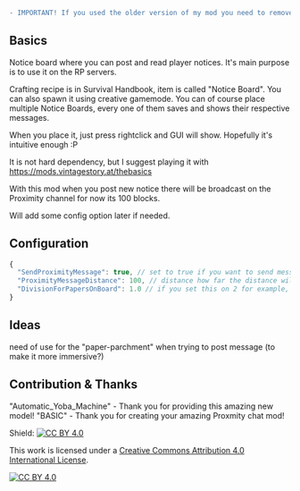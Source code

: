 
```diff
- IMPORTANT! If you used the older version of my mod you need to remove "Y:\*\ModConfig\noticeboard" directory or crashes might happen!
```
## Basics

Notice board where you can post and read player notices. It's main purpose is to use it on the RP servers.

Crafting recipe is in Survival Handbook, item is called "Notice Board". You can also spawn it using creative gamemode.
You can of course place multiple Notice Boards, every one of them saves and shows their respective messages.

When you place it, just press rightclick and GUI will show. Hopefully it's intuitive enough :P

It is not hard dependency, but I suggest playing it with https://mods.vintagestory.at/thebasics


With this mod when you post new notice there will be broadcast on the Proximity channel for now its 100 blocks.

Will add some config option later if needed.

## Configuration

```js
{
  "SendProximityMessage": true, // set to true if you want to send message on Proximity channel
  "ProximityMessageDistance": 100, // distance how far the distance will be broadcasted (blocks)
  "DivisionForPapersOnBoard": 1.0 // if you set this on 2 for example, it will show one paper on board every two notice, 1.5 is also valid
}
```

## Ideas
need of use for the "paper-parchment" when trying to post message (to make it more immersive?)

## Contribution & Thanks

"Automatic_Yoba_Machine" - Thank you for providing this amazing new model!
"BASIC" - Thank you for creating your amazing Proxmity chat mod!

Shield: [![CC BY 4.0][cc-by-shield]][cc-by]

This work is licensed under a
[Creative Commons Attribution 4.0 International License][cc-by].

[![CC BY 4.0][cc-by-image]][cc-by]

[cc-by]: http://creativecommons.org/licenses/by/4.0/
[cc-by-image]: https://i.creativecommons.org/l/by/4.0/88x31.png
[cc-by-shield]: https://img.shields.io/badge/License-CC%20BY%204.0-lightgrey.svg
